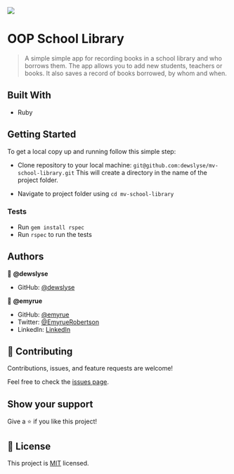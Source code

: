 ![](https://img.shields.io/badge/Microverse-blueviolet)

# OOP School Library

> A simple simple app for recording books in a school library and who borrows them.
> The app allows you to add new students, teachers or books. It also saves a record of books borrowed, by whom and when.


## Built With

- Ruby


## Getting Started

To get a local copy up and running follow this simple step:

- Clone repository to your local machine: 
`git@github.com:dewslyse/mv-school-library.git`
This will create a directory in the name of the project folder.

- Navigate to project folder using `cd mv-school-library`

### Tests
- Run `gem install rspec`
- Run `rspec` to run the tests

## Authors

👤 **@dewslyse**

- GitHub: [@dewslyse](https://github.com/dewslyse)

👤 **@emyrue**

- GitHub: [@emyrue](https://github.com/emyrue)
- Twitter: [@EmyrueRobertson](https://twitter.com/EmyrueRobertson)
- LinkedIn: [LinkedIn](https://www.linkedin.com/in/emilyruthrobertson/)



## 🤝 Contributing

Contributions, issues, and feature requests are welcome!

Feel free to check the [issues page](../../issues/).

## Show your support

Give a ⭐️ if you like this project!

## 📝 License

This project is [MIT](./LICENSE) licensed.
